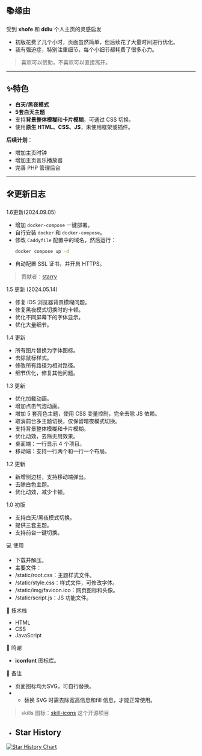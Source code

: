 ## 📚缘由 

受到 **xhofe** 和 **ddiu** 个人主页的灵感启发  

- 初版花费了几个小时，页面虽然简单，但后续花了大量时间进行优化。  
- 我有强迫症，特别注重细节，每个小细节都耗费了很多心力。  

> 喜欢可以赞助，不喜欢可以直接离开。

---

## ✨特色 

- **白天/黑夜模式**  
- **5套白天主题**  
- 支持**背景整体模糊**和**卡片模糊**，可通过 CSS 切换。  
- 使用**原生 HTML、CSS、JS**，未使用框架或插件。  


**后续计划**：  
- 增加主页时钟  
- 增加主页音乐播放器  
- 完善 PHP 管理后台  

---

## 🛠️更新日志

1.6更新(2024.09.05)
- 增加 `docker-compose` 一键部署。  
- 自行安装 `docker` 和 `docker-compose`。  
- 修改 `Caddyfile` 配置中的域名，然后运行：  
  ```bash
  docker compose up -d
  ```
- 自动配置 SSL 证书，并开启 HTTPS。

> 贡献者：[starry](https://github.com/sky22333)

1.5 更新 (2024.05.14)

- 修复 iOS 浏览器背景模糊问题。
- 修复黑夜模式切换时的卡顿。
- 优化不同屏幕下的字体显示。
- 优化大量细节。

1.4 更新

- 所有图片替换为字体图标。
- 去除鼠标样式。
- 修改所有路径为相对路径。
- 细节优化，修复其他问题。

1.3 更新

- 优化加载动画。
- 增加点击气泡动画。
- 增加 5 套亮色主题，使用 CSS 变量控制，完全去除 JS 依赖。
- 取消前台多主题切换，仅保留暗夜模式切换。
- 支持背景整体模糊和卡片模糊。
- 优化动效，去除无用效果。
- 桌面端：一行显示 4 个项目。
- 移动端：支持一行两个和一行一个布局。

1.2 更新

- 新增侧边栏，支持移动端弹出。
- 去除白色主题。
- 优化动效，减少卡顿。

1.0 初版

- 支持白天/黑夜模式切换。
- 提供三套主题。
- 支持前台一键切换。

💻 使用

- 下载并解压。
- 主要文件：
- /static/root.css：主题样式文件。
- /static/style.css：样式文件，可修改字体。
- /static/img/favicon.ico：网页图标和头像。
- /static/script.js：JS 功能文件。

🧠 技术栈

- HTML
- CSS
- JavaScript

🙏 鸣谢
- **iconfont** 图标库。

📌 备注

- 页面图标均为SVG，可自行替换。
- - 替换 SVG 时需去除宽高信息和fill 信息，才能正常使用。

> skills 图标：[skill-icons](https://github.com/tandpfun/skill-icons) 这个开源项目



- ## Star History

[![Star History Chart](https://api.star-history.com/svg?repos=ZYYO666/homepage&type=Date)](https://star-history.com/#ZYYO666/homepage&Date)


